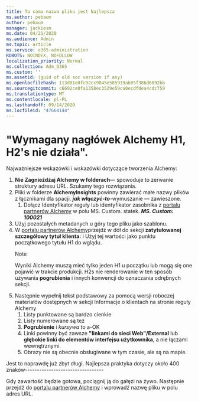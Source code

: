 ```yaml
---
title: Ta sama nazwa pliku jest Najlepsza
ms.author: pebaum
author: pebaum
manager: jackiesm
ms.date: 04/21/2020
ms.audience: Admin
ms.topic: article
ms.service: o365-administration
ROBOTS: NOINDEX, NOFOLLOW
localization_priority: Normal
ms.collection: Adm_O365
ms.custom: ''
ms.assetid: (guid of old soc version if any)
ms.openlocfilehash: 113d01e0fc92cc9845e585919ab05f386d6892bb
ms.sourcegitcommit: c6692ce0fa1358ec3529e59ca0ecdfdea4cdc759
ms.translationtype: MT
ms.contentlocale: pl-PL
ms.lasthandoff: 09/14/2020
ms.locfileid: "47664144"
---
```

# <a name="required-alchemy-header-h1-h2s-dont-work"></a>"Wymagany nagłówek Alchemy H1, H2's nie działa".
Najważniejsze wskazówki i wskazówki dotyczące tworzenia Alchemy:

1. **Nie Zagnieżdżaj Alchemy w folderach**— spowoduje to zerwanie struktury adresu URL. Szukamy tego rozwiązania.
1. Pliki w folderze **AlchemyInsights** powinny zawierać małe nazwy plików z łącznikami dla spacji. ***jak włączyć-to***-wymuszanie — zawieszone.
    1. Dołącz Identyfikator reguły lub identyfikator zasobnika z [portalu partnerów Alchemy](https://alchemyportal.azurewebsites.net) w polu MS. Custom. statek. ***MS. Custom: 100021***
1. Użyj pozostałych metadanych u góry tego pliku jako szablonu.
1. W [portalu partnerów Alchemy](https://alchemyportal.azurewebsites.net)przejdź w dół do sekcji **zatytułowanej szczegółowy tytuł klienta:** i Użyj tej wartości jako punktu początkowego tytułu H1 do wglądu. 
    > [!NOTE]
    > Wyniki Alchemy muszą mieć tylko jeden H1 u początku lub mogą się one pojawić w trakcie produkcji. H2s nie renderowanie w ten sposób używania **pogrubienia** i innych konwencji do oznaczania odrębnych sekcji.
1. Następnie wypełnij tekst podstawowy za pomocą wersji roboczej materiałów dostępnych w sekcji Informacje o klientach na stronie reguły Alchemy
    1. Listy punktowane są bardzo cienkie
    1. Listy numerowane są też
    1. **Pogrubienie** i *kursywa* to a-OK
    1. Linki powinny być zawsze **"linkami do sieci Web"/External** lub **głębokie linki do elementów interfejsu użytkownika**, a nie łączami wewnętrznymi.
    1. Obrazy nie są obecnie obsługiwane w tym czasie, ale są na mapie.

Jest to naprawdę już zbyt długi. Najlepsza praktyka dotyczy około 400 znaków---------------------------------

Gdy zawartość będzie gotowa, pociągnij ją do gałęzi na żywo. Następnie przejdź do [portalu partnerów Alchemy](https://alchemyportal.azurewebsites.net) i wprowadź nazwę pliku w polu adres URL. 